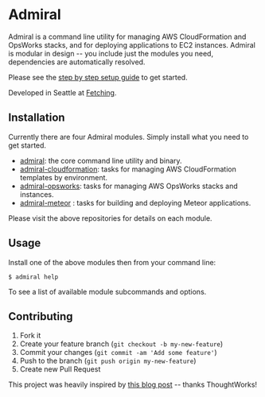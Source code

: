 # Admiral

Admiral is a command line utility for managing AWS CloudFormation and OpsWorks stacks, and for deploying applications to EC2 instances. Admiral is modular in design -- you include just the modules you need, dependencies are automatically resolved.

Please see the [step by step setup guide](http://ptb.io/2015/06/22/easy-server-management-for-aws-and-meteor/) to get started.

Developed in Seattle at [Fetching](http://fetching.io).

## Installation

Currently there are four Admiral modules. Simply install what you need to get started.

* [admiral](https://github.com/flippyhead/admiral): the core command line utility and binary.
* [admiral-cloudformation](https://github.com/flippyhead/admiral-cloudformation): tasks for managing AWS CloudFormation templates by environment.
* [admiral-opsworks](https://github.com/flippyhead/admiral-opsworks): tasks for managing AWS OpsWorks stacks and instances.
* [admiral-meteor](https://github.com/flippyhead/admiral-meteor) : tasks for building and deploying Meteor applications.

Please visit the above repositories for details on each module.

## Usage

Install one of the above modules then from your command line:

    $ admiral help

To see a list of available module subcommands and options.

## Contributing

1. Fork it
2. Create your feature branch (`git checkout -b my-new-feature`)
3. Commit your changes (`git commit -am 'Add some feature'`)
4. Push to the branch (`git push origin my-new-feature`)
5. Create new Pull Request

This project was heavily inspired by [this blog post](http://www.thoughtworks.com/mingle/news/scaling/2015/01/06/How-Mingle-Built-ElasticSearch-Cluster.html) -- thanks ThoughtWorks!